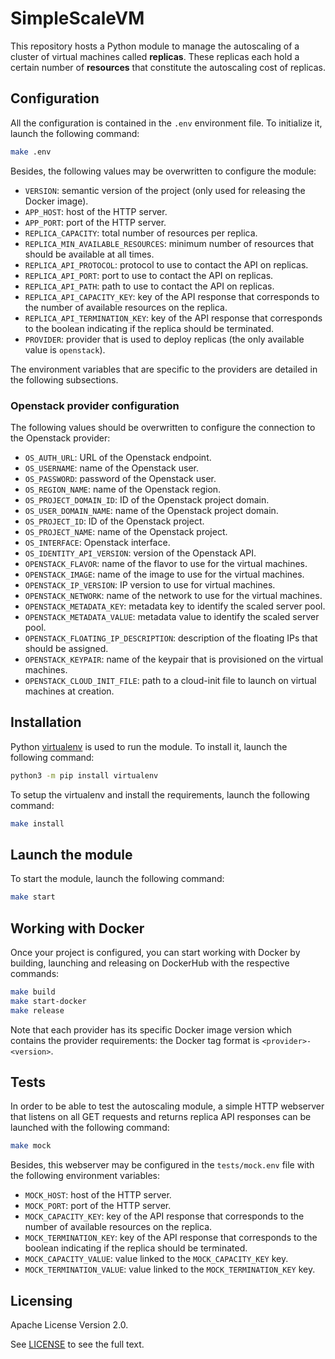 # SimpleScaleVM

This repository hosts a Python module to manage the autoscaling of a cluster of virtual machines called **replicas**. These replicas each hold a certain number of **resources** that constitute the autoscaling cost of replicas.


## Configuration

All the configuration is contained in the `.env` environment file. To initialize it, launch the following command:

```bash
make .env
```

Besides, the following values may be overwritten to configure the module:
* `VERSION`: semantic version of the project (only used for releasing the Docker image).
* `APP_HOST`: host of the HTTP server.
* `APP_PORT`: port of the HTTP server.
* `REPLICA_CAPACITY`: total number of resources per replica.
* `REPLICA_MIN_AVAILABLE_RESOURCES`: minimum number of resources that should be available at all times.
* `REPLICA_API_PROTOCOL`: protocol to use to contact the API on replicas.
* `REPLICA_API_PORT`: port to use to contact the API on replicas.
* `REPLICA_API_PATH`: path to use to contact the API on replicas.
* `REPLICA_API_CAPACITY_KEY`: key of the API response that corresponds to the number of available resources on the replica.
* `REPLICA_API_TERMINATION_KEY`: key of the API response that corresponds to the boolean indicating if the replica should be terminated.
* `PROVIDER`: provider that is used to deploy replicas (the only available value is `openstack`).

The environment variables that are specific to the providers are detailed in the following subsections.

### Openstack provider configuration

The following values should be overwritten to configure the connection to the Openstack provider:
* `OS_AUTH_URL`: URL of the Openstack endpoint.
* `OS_USERNAME`: name of the Openstack user.
* `OS_PASSWORD`: password of the Openstack user.
* `OS_REGION_NAME`: name of the Openstack region.
* `OS_PROJECT_DOMAIN_ID`: ID of the Openstack project domain.
* `OS_USER_DOMAIN_NAME`: name of the Openstack project domain.
* `OS_PROJECT_ID`: ID of the Openstack project.
* `OS_PROJECT_NAME`: name of the Openstack project.
* `OS_INTERFACE`: Openstack interface.
* `OS_IDENTITY_API_VERSION`: version of the Openstack API.
* `OPENSTACK_FLAVOR`: name of the flavor to use for the virtual machines.
* `OPENSTACK_IMAGE`: name of the image to use for the virtual machines.
* `OPENSTACK_IP_VERSION`: IP version to use for virtual machines.
* `OPENSTACK_NETWORK`: name of the network to use for the virtual machines.
* `OPENSTACK_METADATA_KEY`: metadata key to identify the scaled server pool.
* `OPENSTACK_METADATA_VALUE`: metadata value to identify the scaled server pool.
* `OPENSTACK_FLOATING_IP_DESCRIPTION`: description of the floating IPs that should be assigned.
* `OPENSTACK_KEYPAIR`: name of the keypair that is provisioned on the virtual machines.
* `OPENSTACK_CLOUD_INIT_FILE`: path to a cloud-init file to launch on virtual machines at creation.


## Installation

Python [virtualenv](https://virtualenv.pypa.io/en/latest/) is used to run the module. To install it, launch the following command:

```bash
python3 -m pip install virtualenv
```

To setup the virtualenv and install the requirements, launch the following command:

```bash
make install
```


## Launch the module

To start the module, launch the following command:

```bash
make start
```


## Working with Docker

Once your project is configured, you can start working with Docker by building, launching and releasing on DockerHub with the respective commands:

```bash
make build
make start-docker
make release
```

Note that each provider has its specific Docker image version which contains the provider requirements: the Docker tag format is `<provider>-<version>`.


## Tests

In order to be able to test the autoscaling module, a simple HTTP webserver that listens on all GET requests and returns replica API responses can be launched with the following command:

```bash
make mock
```

Besides, this webserver may be configured in the `tests/mock.env` file with the following environment variables:
* `MOCK_HOST`: host of the HTTP server.
* `MOCK_PORT`: port of the HTTP server.
* `MOCK_CAPACITY_KEY`: key of the API response that corresponds to the number of available resources on the replica.
* `MOCK_TERMINATION_KEY`: key of the API response that corresponds to the boolean indicating if the replica should be terminated.
* `MOCK_CAPACITY_VALUE`: value linked to the `MOCK_CAPACITY_KEY` key.
* `MOCK_TERMINATION_VALUE`: value linked to the `MOCK_TERMINATION_KEY` key.


## Licensing

Apache License Version 2.0.

See [LICENSE](./LICENSE) to see the full text.
